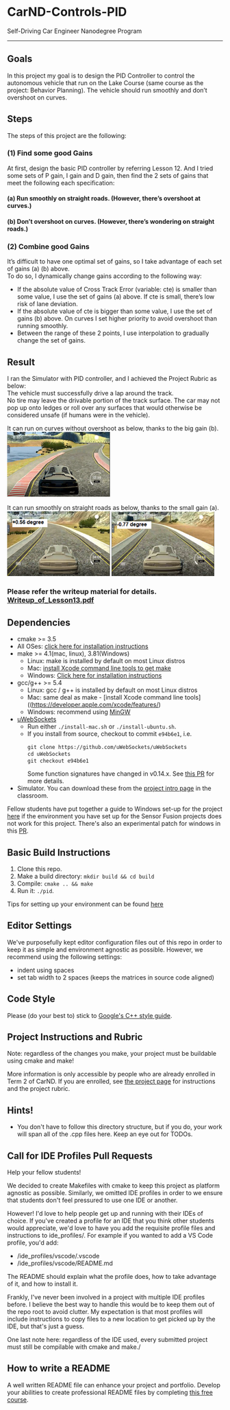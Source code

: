 # CarND-Controls-PID
Self-Driving Car Engineer Nanodegree Program

---
## Goals
In this project my goal is to design the PID Controller to control the autonomous vehicle that run on the Lake Course (same course as the project: Behavior Planning). 
The vehicle should run smoothly and don’t overshoot on curves.

## Steps
The steps of this project are the following:  
### (1)	Find some good Gains  
At first, design the basic PID controller by referring Lesson 12.
And I tried some sets of P gain, I gain and D gain, then find the 2 sets of gains that meet the following each specification:  
#### (a)	Run smoothly on straight roads. (However, there’s overshoot at curves.)  
#### (b)	Don’t overshoot on curves. (However, there’s wondering on straight roads.)  

### (2)	Combine good Gains  
It’s difficult to have one optimal set of gains, so I take advantage of each set of gains (a) (b) above.  
To do so, I dynamically change gains according to the following way:  
-	If the absolute value of Cross Track Error (variable: cte) is smaller than some value, I use the set of 
gains (a) above. If cte is small, there’s low risk of lane deviation.
-	If the absolute value of cte is bigger than some value, I use the set of gains (b) above.
On curves I set higher priority to avoid overshoot than running smoothly.
-	Between the range of these 2 points, I use interpolation to gradually change the set of gains.

## Result
I ran the Simulator with PID controller, and I achieved the Project Rubric as below:  
The vehicle must successfully drive a lap around the track.  
No tire may leave the drivable portion of the track surface. 
The car may not pop up onto ledges or roll over any surfaces that would otherwise be considered unsafe (if humans were in the vehicle).

It can run on curves without overshoot as below, thanks to the big gain (b).  
<img src="result/fig1.png" width="240" alt="Combined Image" />

It can run smoothly on straight roads as below, thanks to the small gain (a).   
<img src="result/fig2.png" width="240" alt="Combined Image" /> <img src="result/fig3.png" width="240" alt="Combined Image" />

### Please refer the writeup material for details. [Writeup_of_Lesson13.pdf](https://github.com/kkumazaki/Self-Drivig-Car_Project8_PID-Control/blob/master/Writeup_of_Lesson13.pdf)

## Dependencies

* cmake >= 3.5
 * All OSes: [click here for installation instructions](https://cmake.org/install/)
* make >= 4.1(mac, linux), 3.81(Windows)
  * Linux: make is installed by default on most Linux distros
  * Mac: [install Xcode command line tools to get make](https://developer.apple.com/xcode/features/)
  * Windows: [Click here for installation instructions](http://gnuwin32.sourceforge.net/packages/make.htm)
* gcc/g++ >= 5.4
  * Linux: gcc / g++ is installed by default on most Linux distros
  * Mac: same deal as make - [install Xcode command line tools]((https://developer.apple.com/xcode/features/)
  * Windows: recommend using [MinGW](http://www.mingw.org/)
* [uWebSockets](https://github.com/uWebSockets/uWebSockets)
  * Run either `./install-mac.sh` or `./install-ubuntu.sh`.
  * If you install from source, checkout to commit `e94b6e1`, i.e.
    ```
    git clone https://github.com/uWebSockets/uWebSockets 
    cd uWebSockets
    git checkout e94b6e1
    ```
    Some function signatures have changed in v0.14.x. See [this PR](https://github.com/udacity/CarND-MPC-Project/pull/3) for more details.
* Simulator. You can download these from the [project intro page](https://github.com/udacity/self-driving-car-sim/releases) in the classroom.

Fellow students have put together a guide to Windows set-up for the project [here](https://s3-us-west-1.amazonaws.com/udacity-selfdrivingcar/files/Kidnapped_Vehicle_Windows_Setup.pdf) if the environment you have set up for the Sensor Fusion projects does not work for this project. There's also an experimental patch for windows in this [PR](https://github.com/udacity/CarND-PID-Control-Project/pull/3).

## Basic Build Instructions

1. Clone this repo.
2. Make a build directory: `mkdir build && cd build`
3. Compile: `cmake .. && make`
4. Run it: `./pid`. 

Tips for setting up your environment can be found [here](https://classroom.udacity.com/nanodegrees/nd013/parts/40f38239-66b6-46ec-ae68-03afd8a601c8/modules/0949fca6-b379-42af-a919-ee50aa304e6a/lessons/f758c44c-5e40-4e01-93b5-1a82aa4e044f/concepts/23d376c7-0195-4276-bdf0-e02f1f3c665d)

## Editor Settings

We've purposefully kept editor configuration files out of this repo in order to
keep it as simple and environment agnostic as possible. However, we recommend
using the following settings:

* indent using spaces
* set tab width to 2 spaces (keeps the matrices in source code aligned)

## Code Style

Please (do your best to) stick to [Google's C++ style guide](https://google.github.io/styleguide/cppguide.html).

## Project Instructions and Rubric

Note: regardless of the changes you make, your project must be buildable using
cmake and make!

More information is only accessible by people who are already enrolled in Term 2
of CarND. If you are enrolled, see [the project page](https://classroom.udacity.com/nanodegrees/nd013/parts/40f38239-66b6-46ec-ae68-03afd8a601c8/modules/f1820894-8322-4bb3-81aa-b26b3c6dcbaf/lessons/e8235395-22dd-4b87-88e0-d108c5e5bbf4/concepts/6a4d8d42-6a04-4aa6-b284-1697c0fd6562)
for instructions and the project rubric.

## Hints!

* You don't have to follow this directory structure, but if you do, your work
  will span all of the .cpp files here. Keep an eye out for TODOs.

## Call for IDE Profiles Pull Requests

Help your fellow students!

We decided to create Makefiles with cmake to keep this project as platform
agnostic as possible. Similarly, we omitted IDE profiles in order to we ensure
that students don't feel pressured to use one IDE or another.

However! I'd love to help people get up and running with their IDEs of choice.
If you've created a profile for an IDE that you think other students would
appreciate, we'd love to have you add the requisite profile files and
instructions to ide_profiles/. For example if you wanted to add a VS Code
profile, you'd add:

* /ide_profiles/vscode/.vscode
* /ide_profiles/vscode/README.md

The README should explain what the profile does, how to take advantage of it,
and how to install it.

Frankly, I've never been involved in a project with multiple IDE profiles
before. I believe the best way to handle this would be to keep them out of the
repo root to avoid clutter. My expectation is that most profiles will include
instructions to copy files to a new location to get picked up by the IDE, but
that's just a guess.

One last note here: regardless of the IDE used, every submitted project must
still be compilable with cmake and make./

## How to write a README
A well written README file can enhance your project and portfolio.  Develop your abilities to create professional README files by completing [this free course](https://www.udacity.com/course/writing-readmes--ud777).


